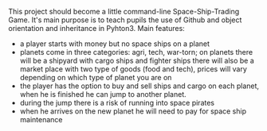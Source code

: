 This project should become a little command-line Space-Ship-Trading Game. 
It's main purpose is to teach pupils the use of Github and object orientation and inheritance in Pyhton3. 
Main features:
- a player starts with money but no space ships on a planet 
- planets come in three categories: agri, tech, war-torn; 
  on planets there will be a shipyard with cargo ships and fighter ships
  there will also be a market place with two type of goods (food and tech), prices will vary
  depending on which type of planet you are on
- the player has the option to buy and sell ships and cargo on each planet, 
  when he is finished he can jump to another planet.
- during the jump there is a risk of running into space pirates
- when he arrives on the new planet he will need to pay for space ship
  maintenance 

